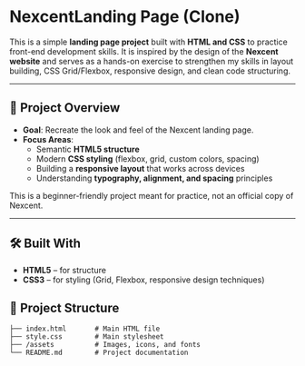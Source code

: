 # NexcentLanding Page (Clone)

This is a simple **landing page project** built with **HTML and CSS** to
practice front-end development skills. It is inspired by the design of
the **Nexcent website** and serves as a hands-on exercise to strengthen
my skills in layout building, CSS Grid/Flexbox, responsive design, and
clean code structuring.  

---

## 🚀 Project Overview

- **Goal**: Recreate the look and feel of the Nexcent landing page.  
- **Focus Areas**:
  - Semantic **HTML5 structure**  
  - Modern **CSS styling** (flexbox, grid, custom colors, spacing)  
  - Building a **responsive layout** that works across devices  
  - Understanding **typography, alignment, and spacing** principles  

This is a beginner-friendly project meant for practice, not an official copy
of Nexcent.

---

## 🛠️ Built With

- **HTML5** – for structure  
- **CSS3** – for styling (Grid, Flexbox, responsive design techniques)

## 📂 Project Structure

```plaintext
├── index.html       # Main HTML file
├── style.css        # Main stylesheet
├── /assets          # Images, icons, and fonts
└── README.md        # Project documentation
